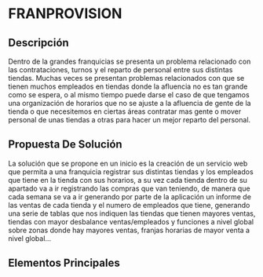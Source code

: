 # FRANPROVISION

## Descripción
Dentro de la grandes franquicias se presenta un problema relacionado con las contrataciones, turnos  y el reparto de personal entre sus distintas tiendas. Muchas veces se presentan problemas relacionados con que se tienen muchos empleados en tiendas donde la afluencia no es tan grande como se espera, o al mismo tiempo puede darse el caso de que tengamos una organización de horarios que no se ajuste a la afluencia de gente de la tienda o que necesitemos en ciertas áreas contratar mas gente o mover personal de unas tiendas a otras para hacer un mejor reparto del personal.


## Propuesta De Solución
La solución que se propone en un inicio es la creación de un servicio web que permita a una franquicia registrar sus distintas tiendas y los empleados que tiene en la tienda con sus horarios, a su vez cada tienda dentro de su apartado va a ir registrando las compras que van teniendo, de manera que cada semana se va a ir generando por parte de la aplicación un informe de las ventas de cada tienda y el numero de empleados que tiene, generando una serie de tablas que nos indiquen las tiendas que tienen mayores ventas, tiendas con mayor desbalance  ventas/empleados y funciones a nivel global sobre zonas donde hay mayores ventas, franjas horarias de mayor venta a nivel global...


## Elementos Principales
